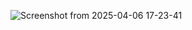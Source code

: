 ![Screenshot from 2025-04-06 17-23-41](https://github.com/user-attachments/assets/33d47a29-841a-4818-af94-9cd4e49ab4f0)
